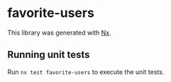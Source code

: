 # favorite-users

This library was generated with [Nx](https://nx.dev).

## Running unit tests

Run `nx test favorite-users` to execute the unit tests.
